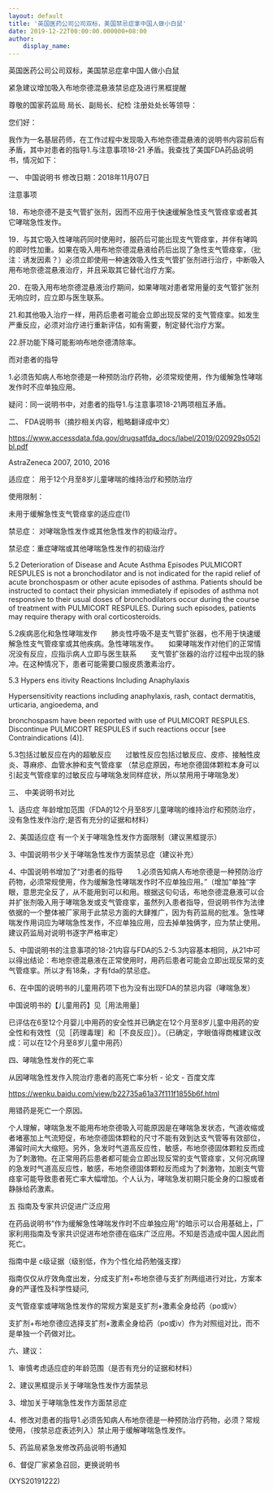 ```yaml
---
layout: default
title: '英国医药公司公司双标，美国禁忌症拿中国人做小白鼠'
date: 2019-12-22T00:00:00.000000+08:00
author:
    display_name: 
---
```


英国医药公司公司双标，美国禁忌症拿中国人做小白鼠

紧急建议增加吸入布地奈德混悬液禁忌症及进行黑框提醒

尊敬的国家药监局  局长、副局长、纪检  注册处处长等领导：

您们好：

我作为一名基层药师，在工作过程中发现吸入布地奈德混悬液的说明书内容前后有矛盾，其中对患者的指导1.与注意事项18-21 矛盾。我查找了美国FDA药品说明书，情况如下：

一、        中国说明书  修改日期：2018年11月07日

注意事项

18．布地奈德不是支气管扩张剂，因而不应用于快速缓解急性支气管痉挛或者其它哮喘急性发作。

19．与其它吸入性哮喘药同时使用时，服药后可能出现支气管痉挛，并伴有哮鸣的即时性加重。如果在吸入用布地奈德混悬液给药后出现了急性支气管痉挛，（批注：诱发因素？）必须立即使用一种速效吸入性支气管扩张剂进行治疗，中断吸入用布地奈德混悬液治疗，并且采取其它替代治疗方案。

20．在吸入用布地奈德混悬液治疗期间，如果哮喘对患者常用量的支气管扩张剂无响应时，应立即与医生联系。

21.和其他吸入治疗一样，用药后患者可能会立即出现反常的支气管痉挛。如发生严重反应，必须对治疗进行重新评估，如有需要，制定替代治疗方案。

22.肝功能下降可能影响布地奈德清除率。

而对患者的指导

1.必须告知病人布地奈德是一种预防治疗药物，必须常规使用，作为缓解急性哮喘发作时不应单独应用。

疑问：同一说明书中，对患者的指导1.与注意事项18-21两项相互矛盾。

二、        FDA说明书（摘抄相关内容，粗略翻译成中文）

https://www.accessdata.fda.gov/drugsatfda_docs/label/2019/020929s052lbl.pdf

AstraZeneca 2007, 2010, 2016

适应症：   用于12个月至8岁儿童哮喘的维持治疗和预防治疗

使用限制：

未用于缓解急性支气管痉挛的适应症(1)

禁忌症： 对哮喘急性发作或其他急性发作的初级治疗。

禁忌症：重症哮喘或其他哮喘急性发作的初级治疗

5.2 Deterioration of Disease and Acute Asthma Episodes PULMICORT RESPULES is not a bronchodilator and is not indicated for the rapid relief of acute bronchospasm or other acute episodes of asthma. Patients should be instructed to contact their physician immediately if episodes of asthma not responsive to their usual doses of bronchodilators occur during the course of treatment with PULMICORT RESPULES. During such episodes, patients may require therapy with oral corticosteroids.

5.2疾病恶化和急性哮喘发作　　肺炎性呼吸不是支气管扩张器，也不用于快速缓解急性支气管痉挛或其他疾病。急性哮喘发作。　　如果哮喘发作对他们的正常情况没有反应，应指示病人立即与医生联系　　支气管扩张器的治疗过程中出现的脉冲。在这种情况下，患者可能需要口服皮质激素治疗。

5.3 Hypers ens itivity Reactions Including Anaphylaxis

Hypersensitivity reactions including anaphylaxis, rash, contact dermatitis, urticaria, angioedema, and

bronchospasm have been reported with use of PULMICORT RESPULES. Discontinue PULMICORT RESPULES if such reactions occur [see Contraindications (4)].

5.3包括过敏反应在内的超敏反应　　过敏性反应包括过敏反应、皮疹、接触性皮炎、荨麻疹、血管水肿和支气管痉挛 （禁忌症原因，布地奈德固体颗粒本身可以引起支气管痉挛的过敏反应与哮喘急发同样症状，所以禁用用于哮喘急发）

三、 中美说明书对比

1、适应症 年龄增加范围（FDA的12个月至8岁儿童哮喘的维持治疗和预防治疗，没有急性发作治疗;是否有充分的证据和材料）

2、美国适应症 有一个关于哮喘急性发作方面限制（建议黑框提示）

3、中国说明书少关于哮喘急性发作方面禁忌症（建议补充）

4、中国说明书增加了“对患者的指导　　1.必须告知病人布地奈德是一种预防治疗药物，必须常规使用，作为缓解急性哮喘发作时不应单独应用。”（增加”单独“字眼，意思完全反了，从不能用到可以和用。根据这句句话，布地奈德混悬液可以合并扩张剂吸入用于哮喘急发或支气管痉挛，虽然列入患者指导，但说明书作为法律依据的一个整体被厂家用于此禁忌方面的大肆推广，因为有药监局的批准。急性哮喘发作用词应为哮喘急性发作，不应单独应用，应去掉单独俩字，应为禁止使用。建议药监局对说明书逐字严格审定）

5、中国说明书的注意事项的18-21内容与FDA的5.2-5.3内容基本相同，从21中可以得出结论：布地奈德混悬液在正常使用时，用药后患者可能会立即出现反常的支气管痉挛。所以才有18条，才有fda的禁忌症。

6、在中国的说明书的儿童用药项下也为没有出现FDA的禁忌内容（哮喘急发）

中国说明书的【儿童用药】见［用法用量］

已评估在6至12个月婴儿中用药的安全性并已确定在12个月至8岁儿童中用药的安全性和有效性（见［药理毒理］和［不良反应］）。（已确定，字眼值得商榷建议改成：可以在12个月至8岁儿童中用药）

四、哮喘急性发作的死亡率

从因哮喘急性发作入院治疗患者的高死亡率分析 - 论文 - 百度文库

https://wenku.baidu.com/view/b22735a61a37f111f1855b6f.html

用错药是死亡一个原因。

个人理解，哮喘急发不能用布地奈德吸入可能原因是在哮喘急发状态，气道收缩或者堵塞加上气流短促，布地奈德固体颗粒的尺寸不能有效到达支气管等有效部位，滞留时间大大缩短。另外，急发时气道高反应性，敏感，布地奈德固体颗粒反而成为了刺激物。在正常用药后患者都可能会立即出现反常的支气管痉挛，又何况病理的急发时气道高反应性，敏感，布地奈德固体颗粒反而成为了刺激物，加剧支气管痉挛可能导致患者死亡率大幅增加。个人认为，哮喘急发初期只能全身的口服或者静脉给药激素。

五 指南及专家共识促进广泛应用

在药品说明书“作为缓解急性哮喘发作时不应单独应用”的暗示可以合用基础上，厂家利用指南及专家共识促进布地奈德在临床广泛应用。不知是否造成中国人因此而死亡。

指南中是 c级证据（级别低，作为个性化给药勉强支撑）

指南仅仅从疗效角度出发，分成支扩剂+布地奈德与支扩剂两组进行对比，方案本身的严谨性及科学性疑问,

支气管痉挛或哮喘急性发作的常规方案是支扩剂+激素全身给药（po或iv）

支扩剂+布地奈德应选择支扩剂+激素全身给药（po或iv）作为对照组对比，而不是单独一个药做对比。

六、建议：

1、审慎考虑适应症的年龄范围（是否有充分的证据和材料）

2、建议黑框提示关于哮喘急性发作方面禁忌

3、增加关于哮喘急性发作方面禁忌症

4、修改对患者的指导1.必须告知病人布地奈德是一种预防治疗药物，必须？常规使用，（按禁忌症表述列入）禁止用于缓解哮喘急性发作。

5、药监局紧急发修改药品说明书通知

6、督促厂家紧急召回，更换说明书

(XYS20191222)

